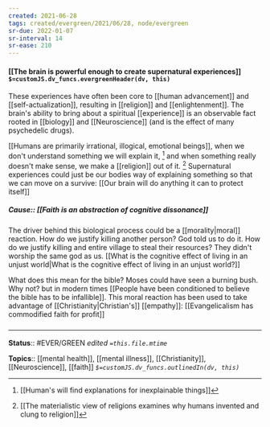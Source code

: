 ```yaml
---
created: 2021-06-28
tags: created/evergreen/2021/06/28, node/evergreen
sr-due: 2022-01-07
sr-interval: 14
sr-ease: 210
---
```


#### [[The brain is powerful enough to create supernatural experiences]] `$=customJS.dv_funcs.evergreenHeader(dv, this)`

These experiences have often been core to [[human advancement]] and [[self-actualization]], resulting in [[religion]] and [[enlightenment]]. The brain's ability to bring about a spiritual [[experience]] is an observable fact rooted in [[biology]] and [[Neuroscience]] (and is the effect of many psychedelic drugs).

[[Humans are primarily irrational, illogical, emotional beings]], when we don't understand something we will explain it, [^1] and when something really doesn't make sense, we make a [[religion]] out of it. [^2] Supernatural experiences could just be our bodies way of explaining something so that we can move on a survive: [[Our brain will do anything it can to protect itself]] 

[^1]:  [[Human's will find explanations for inexplainable things]]
[^2]: [[The materialistic view of religions examines why humans invented and clung to religion]]

##### Cause:: [[Faith is an abstraction of cognitive dissonance]]

The driver behind this biological process could be a [[morality|moral]] reaction. How do we justify killing another person? God told us to do it. How do we justify killing and entire village to steal their resources? They didn't worship the same god as us. [[What is the cognitive effect of living in an unjust world|What is the cognitive effect of living in an unjust world?]]

What does this mean for the bible? Moses could have seen a burning bush. Why not? but in modern times 
[[People have been conditioned to believe the bible has to be infallible]]. 
This moral reaction has been used to take advantage of [[Christianity|Christian's]] [[empathy]]:
[[Evangelicalism has commodified faith for profit]]

### <hr class="footnote"/>

**Status**:: #EVER/GREEN 
*edited `=this.file.mtime`*

**Topics**:: [[mental health]], [[mental illness]], [[Christianity]], [[Neuroscience]], [[faith]]
*`$=customJS.dv_funcs.outlinedIn(dv, this)`*
